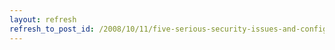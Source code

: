 ```yaml
---
layout: refresh
refresh_to_post_id: /2008/10/11/five-serious-security-issues-and-configurations-i-found-in-recent-clients-sites
---
```

